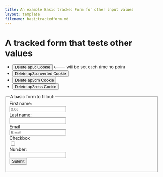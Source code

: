 ```yaml
---
title: An example Basic tracked Form for other input values
layout: template
filename: basictrackedform.md
--- 
```

<!-- Autopilot robert capture code -->
<script>
	window.ap3c = window.ap3c || {};
	var ap3c = window.ap3c;
	ap3c.cmd = ap3c.cmd || [];
	ap3c.cmd.push(function() {
		ap3c.init('YdOVzkqoVlq0G5Pscm9iZXJ0', 'https://capture-api-master.stgautopilotapp.com/');
		ap3c.track({v: 0});
	});
	var s, t; s = document.createElement('script'); s.type = 'text/javascript'; s.src = "https://static.ap3stg.com/capture/master/capture.js";
	t = document.getElementsByTagName('script')[0]; t.parentNode.insertBefore(s, t);
</script>

<script>
let delete_cookie = function(name) {
    document.cookie = name +'=; Path=/; Expires=Thu, 01 Jan 1970 00:00:01 GMT;';
	console.log("Deleted ", name, "cookie");
};
</script>

# A tracked form that tests other values

* <button onclick="delete_cookie('ap3c')">Delete ap3c Cookie</button> <--- will be set each time no point
* <button onclick="delete_cookie('ap3converted')">Delete ap3converted Cookie</button>
* <button onclick="delete_cookie('ap3dm')">Delete ap3dm Cookie</button>
* <button onclick="delete_cookie('ap3sess')">Delete ap3sess Cookie</button>




<fieldset>
    <legend>A basic form to fillout:</legend>
<form id="basictrackedform" action="">
  <label for="decimal">First name:</label><br>
  <input type="text" id="decimal" name="Decimal Text" placeholder="0.05"/><br>
  <label for="currency">Last name:</label><br>
  <input type="number" id="currency" name="Currency Number"/><br>
  <label for="email">Email</label><br>
  <input type="email" id="email" name="email" placeholder="Email"/><br>
  <label for="checktrue">Checkbox</label><br>
  <input type="checkbox" id="checktrue" name="Check Me"/><br>
   <label for="number">Number:</label><br>
  <input type="number" id="number" name="Number"/><br>
   <input id="submit" type="submit" value="Submit"/>
</form> 

</fieldset>


